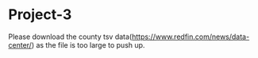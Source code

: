 # Project-3

Please download the county tsv data(https://www.redfin.com/news/data-center/) as the file is too large to push up.
